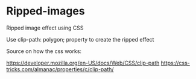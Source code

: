 # Ripped-images
Ripped image effect using CSS

Use clip-path: polygon; property to create the ripped effect

Source on how the css works:

https://developer.mozilla.org/en-US/docs/Web/CSS/clip-path
https://css-tricks.com/almanac/properties/c/clip-path/
